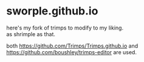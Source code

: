 # sworple.github.io
here's my fork of trimps to modify to my liking. <br>
as shrimple as that. <br>

both https://github.com/Trimps/Trimps.github.io and https://github.com/boushley/trimps-editor are used. 
